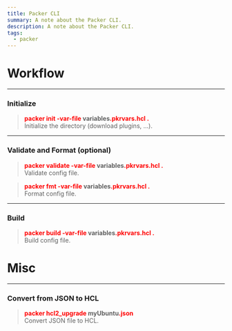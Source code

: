 ```yaml
---
title: Packer CLI
summary: A note about the Packer CLI.
description: A note about the Packer CLI.
tags:
  - packer
---
```


# Workflow

---

### Initialize


 > 
 > **<font color=red>packer init -var-file</font> variables<font color=red>.pkrvars.hcl .</font>**</br>
 > Initialize the directory (download plugins, ...).

---

### Validate and Format (optional)


 > 
 > **<font color=red>packer validate -var-file</font> variables<font color=red>.pkrvars.hcl .</font>**</br>
 > Validate config file.

 > 
 > **<font color=red>packer fmt -var-file</font> variables<font color=red>.pkrvars.hcl .</font>**</br>
 > Format config file.

---

### Build


 > 
 > **<font color=red>packer build -var-file</font> variables<font color=red>.pkrvars.hcl .</font>**</br>
 > Build config file.

# Misc

---

### Convert from JSON to HCL


 > 
 > **<font color=red>packer hcl2_upgrade</font> myUbuntu<font color=red>.json</font>**</br>
 > Convert JSON file to HCL.
